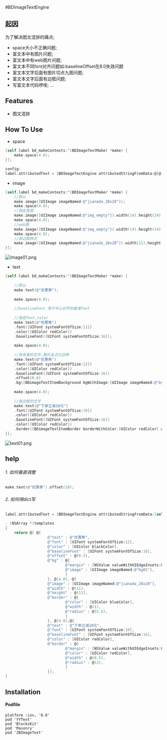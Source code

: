 #BDImageTextEngine

## 起因

为了解决图文混排的痛点;

- space大小不正确问题;
- 富文本中有图片问题;
- 富文本中有web图片问题;
- 富文本不同font对齐问题如:baselineOffset在8.0失效问题
- 富文本文字后面有图片切点九图问题;
- 富文本文字后面有边框问题;
- 写富文本代码啰嗦;
...

## Features

- 图文混排



## How To Use

* space

```objective-c
[self.label bd_makeContexts:^(BDImageTextMaker *make) {
    make.space(4.0);
}];

config:
label.attributedText = [BDImageTextEngine attributedStringFromData:@[@(4.0)]];
```

* image

```objective-c
[self.label bd_makeContexts:^(BDImageTextMaker *make) {
    //默认
    make.image([UIImage imageNamed:@"jianada_28x28"]);
    make.space(4.0);
    //指定宽高
    make.image([UIImage imageNamed:@"img_empty"]).width(14).height(14);
    make.space(4.0);
    //web图
    make.image([UIImage imageNamed:@"img_empty"]).width(14).height(14).url(@"http://b0.hucdn.com/img/country_new/ct_18.png");
    make.space(4.0);
    //有边框样式
    make.image([UIImage imageNamed:@"jianada_28x28"]).width(11).height(11).border([BDimageTextItemBorder borderWithColor:[UIColor blueColor] width:1 radius:5.5]).offset(-2);
}];
```
![image01.png](https://upload-images.jianshu.io/upload_images/1986326-ba1803638fb4b513.png?imageMogr2/auto-orient/strip%7CimageView2/2/w/320)


* text


```objective-c
[self.label bd_makeContexts:^(BDImageTextMaker *make) {
    
    //默认
    make.text(@"优惠券");
    
    make.space(4.0);
    
    //baselineFont 用于中心对齐的基准font
    
    //指定font,color
    make.text(@"优惠券")
    .font([UIFont systemFontOfSize:12])
    .color([UIColor redColor])
    .baselineFont([UIFont systemFontOfSize:16]);
    
    make.space(4.0);
    
    //有背景的文字,图片会点九拉伸
    make.text(@"优惠券")
    .font([UIFont systemFontOfSize:12])
    .color([UIColor redColor])
    .baselineFont([UIFont systemFontOfSize:16])
    .offset(0.6)
    .bg([BDimageTextItemBackground bgWithImage:[UIImage imageNamed:@"bg01"] margin:UIEdgeInsetsMake(2, 5, 2, 5)]);
    
    make.space(4.0);
    
    //有边框的文字
    make.text(@"下单立减10元")
    .font([UIFont systemFontOfSize:10])
    .color([UIColor redColor])
    .baselineFont([UIFont systemFontOfSize:16])
    .color([UIColor redColor])
    .border([BDimageTextItemBorder borderWithColor:[UIColor redColor] width:0.5 radius:2 margin:UIEdgeInsetsMake(2, 3, 2, 3)]);
}];
```
![text01.png](https://upload-images.jianshu.io/upload_images/1986326-230072f0c32c43cf.png?imageMogr2/auto-orient/strip%7CimageView2/2/w/320)

## help

###### 1. 如何垂直调整
```objective-c
make.text(@"优惠券").offset(10);
```
###### 2. 如何用dict写
```objective-c
label.attributedText = [BDImageTextEngine attributedStringFromData:[self templates]];

- (NSArray *)templates
{
    return @[ @{
                   @"text" : @"优惠券",
                   @"font" : [UIFont systemFontOfSize:12],
                   @"color" : [UIColor blackColor],
                   @"baselineFont" : [UIFont systemFontOfSize:16],
                   @"offset" : @(0.5),
                   @"bg" : @{
                           @"margin" : [NSValue valueWithUIEdgeInsets:UIEdgeInsetsMake(2, 5, 2, 5)],
                           @"image" : [UIImage imageNamed:@"bg01"],
                           }
                   }, @(4.0), @{
                   @"image" : [UIImage imageNamed:@"jianada_28x28"],
                   @"width" : @(11),
                   @"height" : @(11),
                   @"border" : @{
                           @"color" : [UIColor blueColor],
                           @"width" : @(1),
                           @"radius" : @(5.5),
                           }
                   }, @(4.0),@{
                   @"text" : @"下单立减10元",
                   @"font" : [UIFont systemFontOfSize:10],
                   @"baselineFont" : [UIFont systemFontOfSize:16],
                   @"color" : [UIColor redColor],
                   @"border" : @{
                           @"margin" : [NSValue valueWithUIEdgeInsets:UIEdgeInsetsMake(2, 3, 2, 3)],
                           @"color" : [UIColor redColor],
                           @"width" : @(0.5),
                           @"radius" : @(2),
                           }
                   }];
}
```

## Installation

#### Podfile
```
platform :ios, '8.0'
pod 'YYText'
pod 'BlocksKit'
pod 'Masonry'
pod 'ZBImageText'
```
